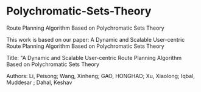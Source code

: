 # Polychromatic-Sets-Theory
Route Planning Algorithm Based on Polychromatic Sets Theory

This work is based on our paper: A Dynamic and Scalable User-centric Route Planning Algorithm Based on Polychromatic Sets Theory

Title: "A Dynamic and Scalable User-centric Route Planning Algorithm Based on Polychromatic Sets Theory

Authors: Li, Peisong; Wang, Xinheng; GAO, HONGHAO; Xu, Xiaolong; Iqbal, Muddesar ; Dahal, Keshav

